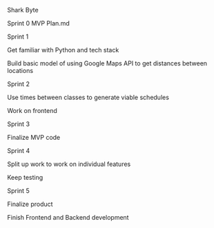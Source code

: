 Shark Byte

Sprint 0
MVP
Plan.md

Sprint 1

Get familiar with Python and tech stack

Build basic model of using Google Maps API to get distances between locations

Sprint 2

Use times between classes to generate viable schedules

Work on frontend

Sprint 3

Finalize MVP code

Sprint 4

Split up work to work on individual features

Keep testing

Sprint 5

Finalize product

Finish Frontend and Backend development

